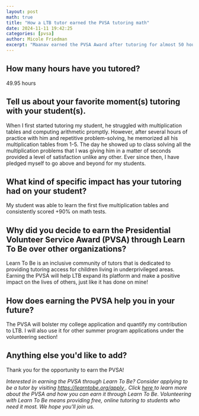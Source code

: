 ```yaml
---
layout: post
math: true
title: "How a LTB tutor earned the PVSA tutoring math"
date: 2024-11-11 19:42:25
categories: [pvsa]
author: Micole Friedman
excerpt: "Maanav earned the PVSA Award after tutoring for almost 50 hours, and helped boost his student’s grades and confidence along the way."
---
```


<h2 id="">
 How many hours have you tutored?
</h2>
<p id="">
 49.95 hours
</p>
<h2 id="">
 Tell us about your favorite moment(s) tutoring with your student(s).
</h2>
<p id="">
 When I first started tutoring my student, he struggled with multiplication tables and computing arithmetic promptly. However, after several hours of practice with him and repetitive problem-solving, he memorized all his multiplication tables from 1-5. The day he showed up to class solving all the multiplication problems that I was giving him in a matter of seconds provided a level of satisfaction unlike any other. Ever since then, I have pledged myself to go above and beyond for my students.
</p>
<h2 id="">
 What kind of specific impact has your tutoring had on your student?
</h2>
<p id="">
 My student was able to learn the first five multiplication tables and consistently scored +90% on math tests.
</p>
<h2 id="">
 Why did you decide to earn the Presidential Volunteer Service Award (PVSA) through Learn To Be over other organizations?
</h2>
<p id="">
 Learn To Be is an inclusive community of tutors that is dedicated to providing tutoring access for children living in underprivileged areas. Earning the PVSA will help LTB expand its platform and make a positive impact on the lives of others, just like it has done on mine!
</p>
<h2 id="">
 How does earning the PVSA help you in your future?
</h2>
<p id="">
 The PVSA will bolster my college application and quantify my contribution to LTB. I will also use it for other summer program applications under the volunteering section!
</p>
<h2 id="">
 Anything else you'd like to add?
</h2>
<p id="">
 Thank you for the opportunity to earn the PVSA!
</p>
<p id="">
 <em id="">
  Interested in earning the PVSA through Learn To Be? Consider applying to be a tutor by visiting
 </em>
 <a href="https://www.learntobe.org/apply">
  <em id="">
   https://learntobe.org/apply
  </em>
 </a>
 <em id="">
  . Click
 </em>
 <a href="https://www.learntobe.org/blog/what-is-the-presidential-volunteer-service-award-and-how-can-you-get-involved" id="">
  <em id="">
   here
  </em>
 </a>
 <em id="">
  to learn more about the PVSA and how you can earn it through Learn To Be. Volunteering with Learn To Be means providing free, online tutoring to students who need it most. We hope you'll join us.
 </em>
</p>
<p id="">
 ‍
</p>
